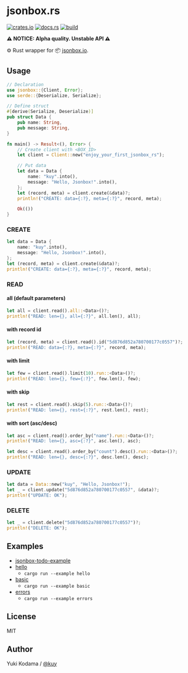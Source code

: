 # jsonbox.rs

[![crates.io](https://img.shields.io/crates/v/jsonbox.svg)](https://crates.io/crates/jsonbox)
[![docs.rs](https://docs.rs/jsonbox/badge.svg)](https://docs.rs/jsonbox)
[![build](https://github.com/kuy/jsonbox-rs/workflows/build/badge.svg)](https://github.com/kuy/jsonbox-rs/actions)

**⚠️ NOTICE: Alpha quality. Unstable API ⚠️**

⚙️ Rust wrapper for 📦 [jsonbox.io](https://jsonbox.io/).

## Usage

```rust
// Declaration
use jsonbox::{Client, Error};
use serde::{Deserialize, Serialize};

// Define struct
#[derive(Serialize, Deserialize)]
pub struct Data {
    pub name: String,
    pub message: String,
}

fn main() -> Result<(), Error> {
    // Create client with <BOX_ID>
    let client = Client::new("enjoy_your_first_jsonbox_rs");

    // Put data
    let data = Data {
        name: "kuy".into(),
        message: "Hello, Jsonbox!".into(),
    };
    let (record, meta) = client.create(&data)?;
    println!("CREATE: data={:?}, meta={:?}", record, meta);

    Ok(())
}
```

### CREATE

```rust
let data = Data {
    name: "kuy".into(),
    message: "Hello, Jsonbox!".into(),
};
let (record, meta) = client.create(&data)?;
println!("CREATE: data={:?}, meta={:?}", record, meta);
```

### READ

#### all (default parameters)

```rust
let all = client.read().all::<Data>()?;
println!("READ: len={}, all={:?}", all.len(), all);
```

#### with record id

```rust
let (record, meta) = client.read().id("5d876d852a780700177c0557")?;
println!("READ: data={:?}, meta={:?}", record, meta);
```

#### with limit

```rust
let few = client.read().limit(10).run::<Data>()?;
println!("READ: len={}, few={:?}", few.len(), few);
```

#### with skip

```rust
let rest = client.read().skip(5).run::<Data>()?;
println!("READ: len={}, rest={:?}", rest.len(), rest);
```

#### with sort (asc/desc)

```rust
let asc = client.read().order_by("name").run::<Data>()?;
println!("READ: len={}, asc={:?}", asc.len(), asc);

let desc = client.read().order_by("count").desc().run::<Data>()?;
println!("READ: len={}, desc={:?}", desc.len(), desc);
```

### UPDATE

```rust
let data = Data::new("kuy", "Hello, Jsonbox!");
let _ = client.update("5d876d852a780700177c0557", &data)?;
println!("UPDATE: OK");
```

### DELETE

```rust
let _ = client.delete("5d876d852a780700177c0557")?;
println!("DELETE: OK");
```

## Examples

- [jsonbox-todo-example](https://github.com/kuy/jsonbox-todo-example)
- [hello](https://github.com/kuy/jsonbox-rs/blob/master/examples/hello.rs)
  - `cargo run --example hello`
- [basic](https://github.com/kuy/jsonbox-rs/blob/master/examples/basic.rs)
  - `cargo run --example basic`
- [errors](https://github.com/kuy/jsonbox-rs/blob/master/examples/errors.rs)
  - `cargo run --example errors`

## License

MIT

## Author

Yuki Kodama / [@kuy](https://twitter.com/kuy)
